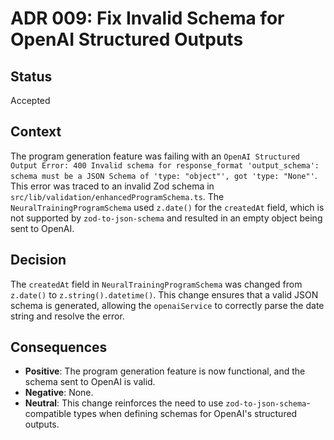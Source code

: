 # ADR 009: Fix Invalid Schema for OpenAI Structured Outputs

## Status

Accepted

## Context

The program generation feature was failing with an `OpenAI Structured Output Error: 400 Invalid schema for response_format 'output_schema': schema must be a JSON Schema of 'type: "object"', got 'type: "None"'`. This error was traced to an invalid Zod schema in `src/lib/validation/enhancedProgramSchema.ts`. The `NeuralTrainingProgramSchema` used `z.date()` for the `createdAt` field, which is not supported by `zod-to-json-schema` and resulted in an empty object being sent to OpenAI.

## Decision

The `createdAt` field in `NeuralTrainingProgramSchema` was changed from `z.date()` to `z.string().datetime()`. This change ensures that a valid JSON schema is generated, allowing the `openaiService` to correctly parse the date string and resolve the error.

## Consequences

- **Positive**: The program generation feature is now functional, and the schema sent to OpenAI is valid.
- **Negative**: None.
- **Neutral**: This change reinforces the need to use `zod-to-json-schema`-compatible types when defining schemas for OpenAI's structured outputs.

